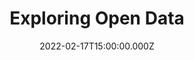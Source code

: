 ---
title: Exploring Open Data
description: Description here
date: 2022-02-17T15:00:00.000Z
released: false
---